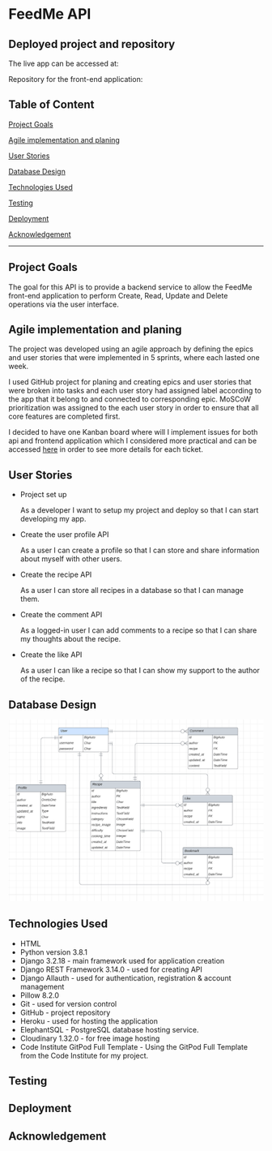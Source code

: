 # FeedMe API

## Deployed project and repository

The live app can be accessed at:

Repository for the front-end application: 

## Table of Content

[Project Goals](#Project-Goals)

[Agile implementation and planing](#Agile-implementation-and-planing)

[User Stories](#User-Stories)

[Database Design](#Database-design)

[Technologies Used](#Technologies-Used)

[Testing](#Testing)

[Deployment](#Deployment)

[Acknowledgement](#Acknowledgement)

---------------------------------------------
## Project Goals

The goal for this API is to provide a backend service to allow the FeedMe front-end application to perform Create, Read, Update and Delete operations via the user interface.

## Agile implementation and planing

The project was developed using an agile approach by defining the epics and user stories that were implemented in 5 sprints, where each lasted one week. 

I used GitHub project for planing and creating epics and user stories that were broken into tasks and each user story had assigned label according to the app that it belong to and connected to corresponding epic. MoSCoW prioritization was assigned to the each user story in order to ensure that all core features are completed first. 

I decided to have one Kanban board where will I implement issues for both api and frontend application which I considered more practical and can be accessed [here](https://github.com/users/NatasaMiric/projects/4) in order to see more details for each ticket. 

## User Stories

* Project set up

    As a developer I want to setup my project and deploy so that I can start developing my app.

* Create the user profile API

    As a user I can create a profile so that I can store and share information about myself with other users. 

* Create the recipe API

    As a user I can store all recipes in a database so that I can manage them.  

* Create the comment API  

    As a logged-in user I can add comments to a recipe so that I can share my thoughts about the recipe.

* Create the like API

    As a user I can like a recipe so that I can show my support to the author of the recipe.

## Database Design

![](docs/images/erd.png)

## Technologies Used

* HTML
* Python version 3.8.1
* Django 3.2.18 - main framework used for application creation
* Django REST Framework 3.14.0 -  used for creating API
* Django Allauth - used for authentication, registration & account management
* Pillow 8.2.0
* Git - used for version control
* GitHub - project repository
* Heroku - used for hosting the application
* ElephantSQL - PostgreSQL database hosting service.
* Cloudinary 1.32.0 - for free image hosting
* Code Institute GitPod Full Template - Using the GitPod Full Template from the Code Institute for my project.

## Testing

## Deployment

## Acknowledgement

